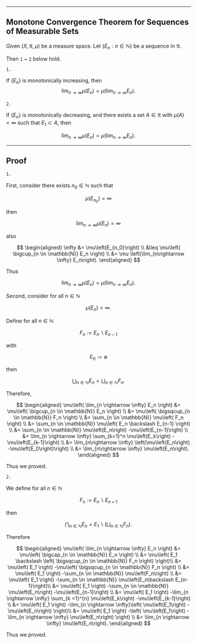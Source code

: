 
---
Monotone Convergence Theorem for Sequences of Measurable Sets
---

Given $\left(X, \mathfrak{A}, \mu\right)$ be a measure space. Let $\{E_n: n \in \mathbb{N}\}$ be a sequence in $\mathfrak{A}.$

Then `1` ~ `2` below hold.


`1.`

If $\{E_n\}$ is monotonically increasing, then
$$
\lim_{n\rightarrow \infty} \mu \left(E_n\right)
= \mu \left(\lim_{n\rightarrow \infty} E_n\right).
$$

`2`.

If $\{E_n\}$ is monotonically decreasing, and there exists a set $A \in \mathfrak{A}$ with $\mu\left(A\right)<\infty$ such that $E_1\subset A,$ then

$$
\lim_{n\rightarrow \infty} \mu \left(E_n\right)
= \mu \left(\lim_{n\rightarrow \infty} E_n\right).
$$



---
Proof
---

`1.`

First, consider there exists $n_0\in \mathbb{N}$ such that

$$
\mu\left(E_{n_0}\right)=\infty
$$

then

$$
\lim_{n\rightarrow \infty}
\mu\left(E_n\right)=\infty
$$

also

$$
\begin{aligned}
\infty
&= \mu\left(E_{n_0}\right) \\
&\leq
\mu\left( 
    \bigcup_{n \in \mathbb{N}} E_n
\right) \\
&=
\mu \left(\lim_{n\rightarrow \infty} E_n\right).
\end{aligned}
$$

Thus

$$
\lim_{n\rightarrow \infty} \mu \left(E_n\right)
= \mu \left(\lim_{n\rightarrow \infty} E_n\right).
$$


Second, consider for all $n\in\mathbb{N}$

$$
\mu\left(
    E_n
\right)
< \infty.
$$

Define for all $n \in \mathbb{N}$

<!-- $$
\{ \ 
    F_n: n \in \mathbb{N}
\ \}
$$

such that -->

$$
F_n
:= E_n \backslash E_{n-1}
$$

with

$$
E_0 := \emptyset
$$

then

$$
\bigcup_{n\in \mathbb{N}}
E_n
= \bigsqcup_{n\in \mathbb{N}}
F_n.
$$

Therefore,

$$
\begin{aligned}
\mu\left(
    \lim_{n \rightarrow \infty} E_n
\right)
&= \mu\left(
    \bigcup_{n \in \mathbb{N}}
    E_n
\right) \\
&= \mu\left(
    \bigsqcup_{n \in \mathbb{N}}
    F_n
\right) \\
&= \sum_{n \in \mathbb{N}}
\mu\left(
    F_n
\right) \\
&= \sum_{n \in \mathbb{N}}
\mu\left(
    E_n \backslash E_{n-1} 
\right) \\
&= \sum_{n \in \mathbb{N}}
\mu\left(E_n\right)
-\mu\left(E_{n-1}\right) \\
&= \lim_{n \rightarrow \infty}
\sum_{k=1}^n
\mu\left(E_k\right)
-\mu\left(E_{k-1}\right) \\
&= \lim_{n\rightarrow \infty}
\left(\mu\left(E_n\right)
-\mu\left(E_0\right)\right) \\
&= \lim_{n\rightarrow \infty}
\mu\left(E_n\right).
\end{aligned}
$$

Thus we proved.

`2.`

We define for all $n \in \mathbb{N}$

$$
F_n
:= E_n \backslash E_{n+1}
$$

then

$$
\bigcap_{n \in \mathbb{N}}
E_n
= E_1
\backslash
\left(
    \bigsqcup_{n \in \mathbb{N}}
    F_n
\right).
$$

Therefore

$$
\begin{aligned}
\mu\left(
    \lim_{n \rightarrow \infty}
    E_n
\right)
&= \mu\left(
    \bigcap_{n \in \mathbb{N}}
    E_n
\right) \\
&= \mu\left(
    E_1
    \backslash
    \left(
        \bigsqcup_{n \in \mathbb{N}}
        F_n
    \right)
\right)\\
&= \mu\left(
    E_1
\right)
-\mu\left(
    \bigsqcup_{n \in \mathbb{N}}
    F_n
\right) \\
&= \mu\left(
    E_1
\right)
-\sum_{n \in \mathbb{N}}
\mu\left(F_n\right) \\
&= \mu\left(
    E_1
\right)
-\sum_{n \in \mathbb{N}}
\mu\left(E_n\backslash E_{n-1}\right)\\
&= \mu\left(
    E_1
\right)
-\sum_{n \in \mathbb{N}}
\mu\left(E_n\right)
-\mu\left(E_{n-1}\right) \\
&= \mu\left(
    E_1
\right)
-\lim_{n \rightarrow \infty}
\sum_{k =1}^{n}
\mu\left(E_k\right)
-\mu\left(E_{k-1}\right) \\
&= \mu\left(
    E_1
\right)
-\lim_{n \rightarrow \infty}\left(
    \mu\left(E_1\right)
    -\mu\left(E_n\right)
\right)\\
&= \mu\left(
    E_1
\right)
-\left(
    \mu\left(E_1\right)
    -\lim_{n \rightarrow \infty}
    \mu\left(E_n\right)
\right) \\
&= \lim_{n \rightarrow \infty}
    \mu\left(E_n\right).
\end{aligned}
$$

Thus we proved.